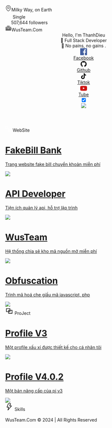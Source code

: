 <!DOCTYPE html>
<html>
  <head>
    <meta charset="utf-8">
    <meta http-equiv="X-UA-Compatible" content="IE=edge">
    <title>Profile VuongThanhDieu ~</title>
    <link rel="icon" href="./static/img/avatar.png">
    <meta name="description" content="A bad boy who is half-hearted and uneducated all day long, dreams of becoming a scholar in the fields">
    <meta name="keywords" content="wusteam,thanhdieu,profile,wsteam">
    <meta name="og:title" contect="Profile VuongThanhDieu ~">
    <meta name="og:type" contect="website">
    <meta property="og:locale" content="vi-VN">
    <meta name="og:image" contect="./static/img/avatar.png">
    <meta name="og:url" contect="https://wusteam.com">
    <meta name="og:description" contect="A bad boy who is half-hearted and uneducated all day long, dreams of becoming a scholar in the fields">
    <meta name="og:site_name" contect="Wusteam">
    <meta name="viewport" content="width=device-width, initial-scale=1.0, maximum-scale=1.0, user-scalable=no">
    <link rel="stylesheet" href="./static/css/style.css?v=1">
    <link rel="stylesheet" href="./static/toast-cute/style.css">
  </head>
  <body>
    <!-- Refresh loading animation -->
    <div id="PageLoading">
      <div id="PageLoading-ws">
        <div id="PageLoading-ws-center">
          <div class="object" id="object_four"></div>
          <div class="object" id="object_three"></div>
          <div class="object" id="object_two"></div>
          <div class="object" id="object_one"></div>
        </div>
      </div>
    </div>
    <div class="main">
      <div onclick="left()" class="left">
        <div class="left-main">
          <div class="logo" style="background-image: url(./static/img/avatar.png);">
            <img style="position: absolute;top:-15%;left:-10%;width: 120%; aspect-ratio: 1/1;" src="./static/img/logo.png" alt="Khung viền">
          </div>
          <div class="left-div left-des">
            <div class="left-div-item">
              <svg t="1705773709627" class="icon" viewBox="0 0 1024 1024" version="1.1" xmlns="http://www.w3.org/2000/svg" p-id="1478" width="20px" height="20px">
                <path d="M512 249.976471c-99.388235 0-180.705882 81.317647-180.705882 180.705882s81.317647 180.705882 180.705882 180.705882 180.705882-81.317647 180.705882-180.705882-81.317647-180.705882-180.705882-180.705882z m0 301.17647c-66.258824 0-120.470588-54.211765-120.470588-120.470588s54.211765-120.470588 120.470588-120.470588 120.470588 54.211765 120.470588 120.470588-54.211765 120.470588-120.470588 120.470588z" fill="#2c2c2c" p-id="1479"></path>
                <path d="M512 39.152941c-216.847059 0-391.529412 174.682353-391.529412 391.529412 0 349.364706 391.529412 572.235294 391.529412 572.235294s391.529412-222.870588 391.529412-572.235294c0-216.847059-174.682353-391.529412-391.529412-391.529412z m0 891.482353C424.658824 873.411765 180.705882 686.682353 180.705882 430.682353c0-183.717647 147.576471-331.294118 331.294118-331.294118s331.294118 147.576471 331.294118 331.294118c0 256-243.952941 442.729412-331.294118 499.952941z" fill="#2c2c2c" p-id="1480"></path>
              </svg>Milky Way, on Earth
            </div>
            <div class="left-div-item">
              <svg fill="#ffffff" height="20px" width="20px" version="1.1" id="Capa_1" xmlns="http://www.w3.org/2000/svg" xmlns:xlink="http://www.w3.org/1999/xlink" viewBox="0 0 471.701 471.701" xml:space="preserve" stroke="#ffffff">
                <g id="SVGRepo_bgCarrier" stroke-width="0"></g>
                <g id="SVGRepo_tracerCarrier" stroke-linecap="round" stroke-linejoin="round"></g>
                <g id="SVGRepo_iconCarrier">
                  <g>
                    <path d="M433.601,67.001c-24.7-24.7-57.4-38.2-92.3-38.2s-67.7,13.6-92.4,38.3l-12.9,12.9l-13.1-13.1 c-24.7-24.7-57.6-38.4-92.5-38.4c-34.8,0-67.6,13.6-92.2,38.2c-24.7,24.7-38.3,57.5-38.2,92.4c0,34.9,13.7,67.6,38.4,92.3 l187.8,187.8c2.6,2.6,6.1,4,9.5,4c3.4,0,6.9-1.3,9.5-3.9l188.2-187.5c24.7-24.7,38.3-57.5,38.3-92.4 C471.801,124.501,458.301,91.701,433.601,67.001z M414.401,232.701l-178.7,178l-178.3-178.3c-19.6-19.6-30.4-45.6-30.4-73.3 s10.7-53.7,30.3-73.2c19.5-19.5,45.5-30.3,73.1-30.3c27.7,0,53.8,10.8,73.4,30.4l22.6,22.6c5.3,5.3,13.8,5.3,19.1,0l22.4-22.4 c19.6-19.6,45.7-30.4,73.3-30.4c27.6,0,53.6,10.8,73.2,30.3c19.6,19.6,30.3,45.6,30.3,73.3 C444.801,187.101,434.001,213.101,414.401,232.701z"></path>
                  </g>
                </g>
              </svg> Single
            </div>
            <div class="left-div-item">
              <svg viewBox="0 0 14 14" version="1.1" xmlns="http://www.w3.org/2000/svg" xmlns:xlink="http://www.w3.org/1999/xlink" fill="#ffffff" stroke="#ffffff" width="15px" height="15px">
                <g id="SVGRepo_bgCarrier" stroke-width="0"></g>
                <g id="SVGRepo_tracerCarrier" stroke-linecap="round" stroke-linejoin="round"></g>
                <g id="SVGRepo_iconCarrier">
                  <g id="Page-1" stroke="none" stroke-width="1" fill="none" fill-rule="evenodd">
                    <g id="Dribbble-Light-Preview" transform="translate(-343.000000, -3642.000000)" fill="#ffffff">
                      <g id="icons" transform="translate(56.000000, 160.000000)">
                        <path d="M287,3494.02134 L287,3496 L288.992883,3496 C288.992883,3494.90679 288.101068,3494.02134 287,3494.02134 M287,3489.91464 L287,3491.89329 C288.992883,3491.89329 291.035587,3493.87195 291.035587,3495.85061 L293.02847,3495.85061 C293.02847,3492.88262 289.989324,3489.91464 287,3489.91464 M287,3482 L287,3483.97866 C293.975089,3483.97866 299.007117,3488.92531 299.007117,3495.85061 L301,3495.85061 C301,3487.93598 294.97153,3482 287,3482 M297.014235,3495.85061 L295.021352,3495.85061 C295.021352,3490.90396 290.985765,3487.93598 287,3487.93598 L287,3485.95732 C292.978648,3485.95732 297.014235,3489.91464 297.014235,3495.85061" id="wifi-[#ffffff]"></path>
                      </g>
                    </g>
                  </g>
                </g>
              </svg> 507,644 followers
            </div>
            <div class="left-div-item">
              <svg t="1705773906032" class="icon" viewBox="0 0 1024 1024" version="1.1" xmlns="http://www.w3.org/2000/svg" p-id="2474" width="20px" height="20px">
                <path d="M729.6 234.666667H294.4V157.866667a51.2 51.2 0 0 1 51.2-51.2h332.8a51.2 51.2 0 0 1 51.2 51.2v76.8z m179.2 51.2a51.2 51.2 0 0 1 51.2 51.2v512a51.2 51.2 0 0 1-51.2 51.2H115.2a51.2 51.2 0 0 1-51.2-51.2v-512a51.2 51.2 0 0 1 51.2-51.2h793.557333z m-768 172.032c0 16.384 13.312 29.696 29.696 29.696h683.008a29.696 29.696 0 1 0 0-59.392H170.410667a29.696 29.696 0 0 0-29.696 29.696z m252.416 118.784c0 16.384 13.312 29.696 29.696 29.696h178.176a29.696 29.696 0 1 0 0-59.392H422.912a29.738667 29.738667 0 0 0-29.696 29.696z" fill="#666666" p-id="2475"></path>
              </svg>WusTeam.Com
            </div>
          </div>
          <!-- <div class="left-div left-tag"><div class="left-tag-item">Tag</div></div> -->
          <!-- <div class="left-div left-time"><ul id="line"><li><div class="focus"></div><div>2024-1-27</div><div>Stay tuned</div></li><li><div class="focus"></div><div>2023-08-3</div><div>Established wusteam.com</div></li></ul></div> -->
        </div>
      </div>
      <div class="right">
        <header>
          <div class="index-logo" style="background-image: url(./static/img/avatar.png);">
            <img style="position: absolute;top:-15%;left:-10%;width: 120%; aspect-ratio: 1/1;" src="./static/img/logo.png" alt="Khung viền">
          </div>
          <div class="welcome">Hello, I'm <span class="gradientText">ThanhDieu</span>
          </div>
          <div class="description">👦 <span class="purpleText"> Full Stack</span> Developer </div>
          <div class="description">📝 No <span class="purpleText textBackground">pains</span>, no <span class="purpleText textBackground">gains</span> . </div>
          <div class="iconContainer">
            <a class="iconItem" target="_blank" href="https://facebook.com/wusthanhdieu">
              <svg viewBox="0 0 48 48" version="1.1" xmlns="http://www.w3.org/2000/svg" xmlns:xlink="http://www.w3.org/1999/xlink" fill="#000000" width="22px" height="22px">
                <g id="SVGRepo_bgCarrier" stroke-width="0"></g>
                <g id="SVGRepo_tracerCarrier" stroke-linecap="round" stroke-linejoin="round"></g>
                <g id="SVGRepo_iconCarrier">
                  <g id="Icons" stroke="none" stroke-width="1" fill="none" fill-rule="evenodd">
                    <g id="Color-" transform="translate(-200.000000, -160.000000)" fill="#4460A0">
                      <path d="M225.638355,208 L202.649232,208 C201.185673,208 200,206.813592 200,205.350603 L200,162.649211 C200,161.18585 201.185859,160 202.649232,160 L245.350955,160 C246.813955,160 248,161.18585 248,162.649211 L248,205.350603 C248,206.813778 246.813769,208 245.350955,208 L233.119305,208 L233.119305,189.411755 L239.358521,189.411755 L240.292755,182.167586 L233.119305,182.167586 L233.119305,177.542641 C233.119305,175.445287 233.701712,174.01601 236.70929,174.01601 L240.545311,174.014333 L240.545311,167.535091 C239.881886,167.446808 237.604784,167.24957 234.955552,167.24957 C229.424834,167.24957 225.638355,170.625526 225.638355,176.825209 L225.638355,182.167586 L219.383122,182.167586 L219.383122,189.411755 L225.638355,189.411755 L225.638355,208 L225.638355,208 Z" id="Facebook"></path>
                    </g>
                  </g>
                </g>
              </svg>
              <div class="iconTip">Facebook</div>
            </a>
            <!---->
            <a class="iconItem" target="_blank" href="https://github.com/wusthanhdieu">
              <svg t="1704870335945" class="icon" viewBox="0 0 1024 1024" version="1.1" xmlns="http://www.w3.org/2000/svg" p-id="2487" width="22px" height="22px">
                <path d="M511.6 76.3C264.3 76.2 64 276.4 64 523.5 64 718.9 189.3 885 363.8 946c23.5 5.9 19.9-10.8 19.9-22.2v-77.5c-135.7 15.9-141.2-73.9-150.3-88.9C215 726 171.5 718 184.5 703c30.9-15.9 62.4 4 98.9 57.9 26.4 39.1 77.9 32.5 104 26 5.7-23.5 17.9-44.5 34.7-60.8-140.6-25.2-199.2-111-199.2-213 0-49.5 16.3-95 48.3-131.7-20.4-60.5 1.9-112.3 4.9-120 58.1-5.2 118.5 41.6 123.2 45.3 33-8.9 70.7-13.6 112.9-13.6 42.4 0 80.2 4.9 113.5 13.9 11.3-8.6 67.3-48.8 121.3-43.9 2.9 7.7 24.7 58.3 5.5 118 32.4 36.8 48.9 82.7 48.9 132.3 0 102.2-59 188.1-200 212.9 23.5 23.2 38.1 55.4 38.1 91v112.5c0.8 9 0 17.9 15 17.9 177.1-59.7 304.6-227 304.6-424.1 0-247.2-200.4-447.3-447.5-447.3z" fill="#000000" p-id="2488"></path>
              </svg>
              <div class="iconTip">Github</div>
            </a>
            <!---->
            <a class="iconItem" target="_blank" href="https://titok.com/">
              <svg fill="#000000" viewBox="0 0 24 24" xmlns="http://www.w3.org/2000/svg" xml:space="preserve" width="22px" height="22px">
                <g id="SVGRepo_bgCarrier" stroke-width="0"></g>
                <g id="SVGRepo_tracerCarrier" stroke-linecap="round" stroke-linejoin="round"></g>
                <g id="SVGRepo_iconCarrier">
                  <path d="M19.589 6.686a4.793 4.793 0 0 1-3.77-4.245V2h-3.445v13.672a2.896 2.896 0 0 1-5.201 1.743l-.002-.001.002.001a2.895 2.895 0 0 1 3.183-4.51v-3.5a6.329 6.329 0 0 0-5.394 10.692 6.33 6.33 0 0 0 10.857-4.424V8.687a8.182 8.182 0 0 0 4.773 1.526V6.79a4.831 4.831 0 0 1-1.003-.104z"></path>
                </g>
              </svg>
              <div class="iconTip">Tiktok</div>
            </a>
            <!---->
            <a class="iconItem" target="_blank" href="https://youtube.com/">
              <svg viewBox="0 -7 48 48" version="1.1" xmlns="http://www.w3.org/2000/svg" xmlns:xlink="http://www.w3.org/1999/xlink" fill="#000000" width="22px" height="22px">
                <g id="SVGRepo_bgCarrier" stroke-width="0"></g>
                <g id="SVGRepo_tracerCarrier" stroke-linecap="round" stroke-linejoin="round"></g>
                <g id="SVGRepo_iconCarrier">
                  <g id="Icons" stroke="none" stroke-width="1" fill="none" fill-rule="evenodd">
                    <g id="Color-" transform="translate(-200.000000, -368.000000)" fill="#CE1312">
                      <path d="M219.044,391.269916 L219.0425,377.687742 L232.0115,384.502244 L219.044,391.269916 Z M247.52,375.334163 C247.52,375.334163 247.0505,372.003199 245.612,370.536366 C243.7865,368.610299 241.7405,368.601235 240.803,368.489448 C234.086,368 224.0105,368 224.0105,368 L223.9895,368 C223.9895,368 213.914,368 207.197,368.489448 C206.258,368.601235 204.2135,368.610299 202.3865,370.536366 C200.948,372.003199 200.48,375.334163 200.48,375.334163 C200.48,375.334163 200,379.246723 200,383.157773 L200,386.82561 C200,390.73817 200.48,394.64922 200.48,394.64922 C200.48,394.64922 200.948,397.980184 202.3865,399.447016 C204.2135,401.373084 206.612,401.312658 207.68,401.513574 C211.52,401.885191 224,402 224,402 C224,402 234.086,401.984894 240.803,401.495446 C241.7405,401.382148 243.7865,401.373084 245.612,399.447016 C247.0505,397.980184 247.52,394.64922 247.52,394.64922 C247.52,394.64922 248,390.73817 248,386.82561 L248,383.157773 C248,379.246723 247.52,375.334163 247.52,375.334163 L247.52,375.334163 Z" id="Youtube"></path>
                    </g>
                  </g>
                </g>
              </svg>
              <div class="iconTip">Tube</div>
            </a>
            <!---->
            <a class="switch" href="javascript:void(0)">
              <div class="onoffswitch">
                <input type="checkbox" name="onoffswitch" class="onoffswitch-checkbox" id="myonoffswitch" checked>
                <label class="onoffswitch-label" for="myonoffswitch">
                  <span class="onoffswitch-inner"></span>
                  <span class="onoffswitch-switch"></span>
                </label>
              </div>
            </a>
          </div>
          <div class="hiv">
            <img id="hiv" src="./static/img/svg/snake-Light.svg">
          </div>
        </header>
        <content>
          <div class="title">
      <svg viewBox="0 -0.5 21 21" version="1.1" xmlns="http://www.w3.org/2000/svg" xmlns:xlink="http://www.w3.org/1999/xlink" fill="#ffffff" stroke="#ffffff" width="20px" height="20px"><g id="SVGRepo_bgCarrier" stroke-width="0"></g><g id="SVGRepo_tracerCarrier" stroke-linecap="round" stroke-linejoin="round"></g><g id="SVGRepo_iconCarrier"><g id="Page-1" stroke="none" stroke-width="1" fill="none" fill-rule="evenodd"> <g id="Dribbble-Light-Preview" transform="translate(-299.000000, -600.000000)" fill="#ffffff"> <g id="icons" transform="translate(56.000000, 160.000000)"> <path d="M246.400111,448.948654 C244.519883,447.158547 244.754644,444.106996 247.102248,442.631229 C248.809889,441.557573 251.103895,441.880078 252.551048,443.257869 L253.222099,443.896756 C253.641237,444.295804 254.319791,444.295804 254.737858,443.896756 C255.156996,443.498727 255.156996,442.852696 254.737858,442.453648 L254.170788,441.913758 C251.680612,439.542937 247.589992,439.302079 245.025851,441.600438 C242.372737,443.979423 242.32557,447.956645 244.884352,450.391762 L245.642231,451.113316 C246.060298,451.512365 246.739924,451.512365 247.15799,451.113316 C247.577129,450.715288 247.577129,450.069257 247.15799,449.670208 L246.400111,448.948654 Z M261.976841,449.345662 L261.430138,448.825163 C261.011,448.426114 260.332446,448.426114 259.914379,448.825163 C259.495241,449.223192 259.495241,449.869222 259.914379,450.268271 L260.585429,450.907158 C262.032583,452.284948 262.370252,454.469002 261.243616,456.094794 C259.693554,458.329877 256.487306,458.552364 254.60815,456.763278 L253.850271,456.041724 C253.431132,455.642675 252.752578,455.642675 252.334511,456.041724 C251.915373,456.439752 251.915373,457.085783 252.334511,457.484832 L253.092391,458.206386 C255.643669,460.63538 259.806111,460.597618 262.305934,458.09106 C264.742511,455.648799 264.478808,451.727709 261.976841,449.345662 L261.976841,449.345662 Z M257.639668,455.32017 L247.91587,446.062438 C247.497803,445.663389 247.497803,445.017358 247.91587,444.61831 C248.335008,444.220281 249.013562,444.220281 249.431629,444.61831 L259.156499,453.876041 C259.574566,454.27509 259.574566,454.921121 259.156499,455.32017 C258.737361,455.718198 258.058807,455.718198 257.639668,455.32017 L257.639668,455.32017 Z" id="url-[#1424]"> </path> </g> </g> </g> </g></svg> WebSite
          </div>
          <div class="projectList">
            <a class="projectItem" target="_blank" href="https://fakebill.thanhdieu.com">
              <div class="projectItemLeft">
                <h1>FakeBill Bank</h1>
                <p>Trang website fake bill chuyển khoản miễn phí</p>
              </div>
              <div class="projectItemRight">
                <img src="./static/img/i1.png">
              </div>
            </a>
            <a class="projectItem" target="_blank" href="http://api.thanhdieu.com">
              <div class="projectItemLeft">
                <h1>API Developer</h1>
                <p>Tiện ích quản lý api, hỗ trợ lập trình</p>
              </div>
              <div class="projectItemRight">
                <img src="./static/img/i7.png">
              </div>
            </a>
            <!---->
            <a class="projectItem" target="_blank" href="https://wusteam.com">
              <div class="projectItemLeft">
                <h1>WusTeam</h1>
                <p>Hệ thống chia sẽ kho mã nguồn mở miễn phí</p>
              </div>
              <div class="projectItemRight">
                <img src="./static/img/i3.png">
              </div>
            </a>
            <!---->
            <a class="projectItem" target="_blank" href="https://obf.thanhdieu.com">
              <div class="projectItemLeft">
                <h1>Obfuscation</h1>
                <p>Trình mã hoá che giấu mã javascript, php</p>
              </div>
              <div class="projectItemRight">
                <img src="./static/img/i8.png">
              </div>
            </a>
          </div>
          <div class="title">
            <svg t="1705257422086" class="icon" viewBox="0 0 1024 1024" version="1.1" xmlns="http://www.w3.org/2000/svg" p-id="1891" width="26px" height="26px">
              <path d="M629.333333 202.666667v213.333333h277.333334v448h-512v-213.333333h-277.333334v-448h512z m213.333334 277.333333h-213.333334v170.666667h-170.666666v149.333333h384v-320z m-277.333334-213.333333h-384v320h213.333334v-170.666667h170.666666v-149.333333z m0 213.333333h-106.666666v106.666667h106.666666v-106.666667z" fill="#000000" p-id="1892"></path>
            </svg> ProJect
          </div>
          <div class="projectList">
            <a class="projectItem" target="_blank" href="https://wusteam.com/view-code/profile-thanhdieu-resource-v3-html">
              <div class="projectItemLeft">
                <h1>Profile V3</h1>
                <p>Một profile xấu xí được thiết kế cho cá nhân tôi</p>
              </div>
              <div class="projectItemRight">
                <img src="./static/img/i5.png">
              </div>
            </a>
            <a class="projectItem" target="_blank" href="https://github.com/WusThanhDieu/Code-Profile-ThanhDieu.Com-Resource-V4.0.2">
              <div class="projectItemLeft">
                <h1>Profile V4.0.2</h1>
                <p>Một bản nâng cấp của pj v3</p>
              </div>
              <div class="projectItemRight">
                <img src="./static/img/i6.png">
              </div>
            </a>
          </div>
          <div class="title">
            <svg t="1705257823317" class="icon" viewBox="0 0 1024 1024" version="1.1" xmlns="http://www.w3.org/2000/svg" p-id="7833" width="26px" height="26px">
              <path d="M395.765333 586.570667h-171.733333c-22.421333 0-37.888-22.442667-29.909333-43.381334L364.768 95.274667A32 32 0 0 1 394.666667 74.666667h287.957333c22.72 0 38.208 23.018667 29.632 44.064l-99.36 243.882666h187.050667c27.509333 0 42.186667 32.426667 24.042666 53.098667l-458.602666 522.56c-22.293333 25.408-63.626667 3.392-54.976-29.28l85.354666-322.421333zM416.714667 138.666667L270.453333 522.581333h166.869334a32 32 0 0 1 30.933333 40.181334l-61.130667 230.954666 322.176-367.114666H565.312c-22.72 0-38.208-23.018667-29.632-44.064l99.36-243.882667H416.714667z" fill="#000000" p-id="7834"></path>
            </svg> Skills
          </div>
          <div class="skill">
            <img id="skillPc" src="./static/img/svg/skillPc.svg" alt="" srcset="">
            <img id="skillWap" src="./static/img/svg/skillWap.svg" alt="" srcset="">
          </div>
        </content>
      </div>
    </div>
    <footer> WusTeam.Com © 2024 | <a>All Rights Reserved</a>
    </footer>
    <div class="tc">
      <div onclick="" class="tc-main">
        <img class="tc-img" src="" alt="" srcset="">
      </div>
    </div>
  </body>
  <script src="./static/js/script.js?v=1"></script>
  <script src="./static/toast-cute/cute-alert.js"></script>
</html>
